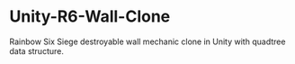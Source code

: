 # Unity-R6-Wall-Clone
Rainbow Six Siege destroyable wall mechanic clone in Unity with quadtree data structure.

